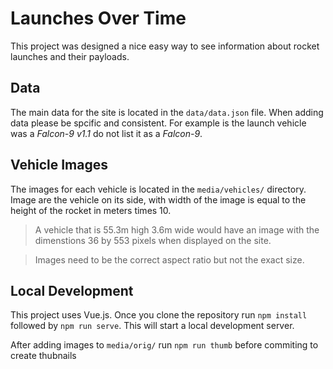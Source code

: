 # Launches Over Time
This project was designed a nice easy way to see information about rocket launches and their payloads.

## Data 
The main data for the site is located in the `data/data.json` file. When adding data please be spcific and consistent. For example is the launch vehicle was a _Falcon-9 v1.1_ do not list it as a _Falcon-9_.

## Vehicle Images
The images for each vehicle is located in the `media/vehicles/` directory. Image are the vehicle on its side, with width of the image is equal to the height of the rocket in meters times 10.

> A vehicle that is 55.3m high 3.6m wide would have an image with the dimenstions 36 by 553 pixels when displayed on the site.

> Images need to be the correct aspect ratio but not the exact size.

## Local Development
This project uses Vue.js. Once you clone the repository run `npm install` followed by `npm run serve`. This will start a local development server.

After adding images to `media/orig/` run `npm run thumb` before commiting to create thubnails
